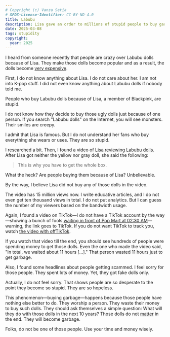 ```yaml
---
# Copyright (c) Vanza Setia
# SPDX-License-Identifier: CC-BY-ND-4.0
title: Labubu
description: Lisa gave an order to millions of stupid people to buy garbage.
date: 2025-03-08
tags: stupidity
copyright:
  year: 2025
---
```


I heard from someone recently that people are crazy over Labubu dolls because of Lisa. They make those dolls become popular and as a result, the dolls become [very expensive](https://www.popmart.com/us/search/LABUBU).

First, I do not know anything about Lisa. I do not care about her. I am not into K-pop stuff. I did not even know anything about Labubu dolls if nobody told me.

People who buy Labubu dolls because of Lisa, a member of Blackpink, are stupid.

I do not know how they decide to buy those ugly dolls just because of one person. If you search "Labubu dolls" on the Internet, you will see monsters. Their smiles are creepy.

I admit that Lisa is famous. But I do not understand her fans who buy everything she wears or uses. They are so stupid.

I researched a bit. Then, I found a video of [Lisa reviewing Labubu dolls](https://redirect.invidious.io/watch?v=L8bUVgl3Ors). After Lisa got neither the yellow nor gray doll, she said the following:

> This is why you have to get the whole box.

What the heck? Are people buying them because of Lisa? Unbelievable.

By the way, I believe Lisa did not buy any of those dolls in the video.

The video has 15 million views now. I write educative articles, and I do not even get ten thousand views in total. I do not put analytics. But I can guess the number of my viewers based on the bandwidth usage.

Again, I found a video on TikTok—I do not have a TikTok account by the way—showing a bunch of fools [waiting in front of Pop Mart at 02:30 AM](https://www.tiktok.com/@yunovaa/video/7428197441645628690)—warning, the link goes to TikTok. If you do not want TikTok to track you, watch [the video with offTikTok](https://www.offtiktok.com/post/1391).

If you watch that video till the end, you should see hundreds of people were spending money to get those dolls. Even the one who made the video said, "In total, we waited about 11 hours […]." That person wasted 11 hours just to get garbage.

Also, I found some headlines about people getting scammed. I feel sorry for those people. They spent lots of money. Yet, they got fake dolls only.

Actually, I do not feel sorry. That shows people are so desperate to the point they become so stupid. They are so hopeless.

This phenomenon—buying garbage—happens because those people have nothing else better to do. They worship a person. They waste their money to buy such dolls. They should ask themselves a simple question: What will they do with those dolls in the next 10 years? Those dolls do not [matter](/blog/matter/) in the end. They will become garbage.

Folks, do not be one of those people. Use your time and money wisely.

